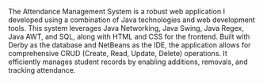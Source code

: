 The Attendance Management System is a robust web application I developed using a combination of Java technologies and web development tools. This system leverages Java Networking, Java Swing, Java Regex, Java AWT, and SQL, along with HTML and CSS for the frontend. Built with Derby as the database and NetBeans as the IDE, the application allows for comprehensive CRUD (Create, Read, Update, Delete) operations. It efficiently manages student records by enabling additions, removals, and tracking attendance.

